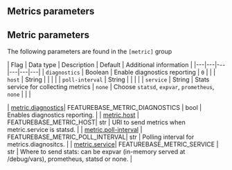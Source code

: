 ## Metrics parameters


## Metric parameters

The following parameters are found in the `[metric]` group

| Flag | Data type | Description | Default | Additional information |
|---|---|---|---|---|---|
| `diagnostics` | Boolean | Enable diagnostics reporting | `0` |  |
| `host` | String |  |  |  |
| `poll-interval` | String |  |  |  |
| `service` | String | Stats service for collecting metrics | `none` | Choose `statsd`, `expvar`, `prometheus`, `none` |  |  |

| [metric.diagnostics](#metric-diagnostics)| FEATUREBASE_METRIC_DIAGNOSTICS  | bool  | Enables diagnostics reporting. |
| [metric.host](#metric-host)  | FEATUREBASE_METRIC_HOST| str   | URI to send metrics when metric.service is statsd. |
| [metric.poll-interval](#metric-poll-interval)  | FEATUREBASE_METRIC_POLL_INTERVAL| str   | Polling interval for metrics.diagnositcs. |
| [metric.service](#metric-service)| FEATUREBASE_METRIC_SERVICE  | str   | Where to send stats: can be expvar (in-memory served at /debug/vars), prometheus, statsd or none. |
